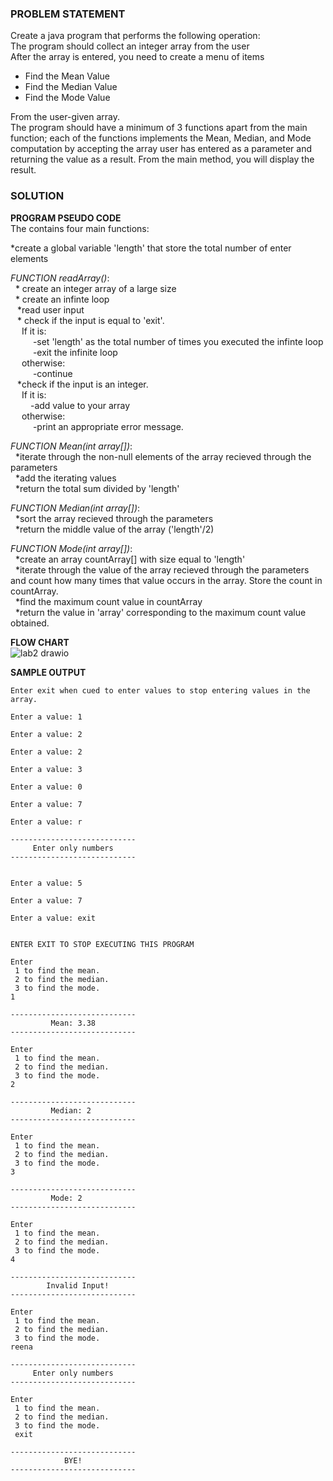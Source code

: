 ### PROBLEM STATEMENT
Create a java program that performs the following operation:    
The program should collect an integer array from the user    
After the array is entered, you need to create a menu of items   
* Find the Mean Value    
* Find the Median Value    
* Find the Mode Value     

From the user-given array.    
The program should have a minimum of 3 functions apart from the main function; each of the functions implements the Mean, Median, and Mode computation by accepting the array user has entered as a parameter and returning the value as a result. From the main method, you will display the result.

### SOLUTION
**PROGRAM PSEUDO CODE**     
The contains four main functions:   
  
*create a global variable 'length' that store the total number of enter elements   
  
*FUNCTION readArray()*:     
&nbsp; * create an integer array of a large size  
&nbsp; * create an infinte loop  
&ensp; *read user input  
&ensp; * check if the input is equal to 'exit'.   
&emsp; If it is:    
&emsp; &emsp; -set 'length' as the total number of times you executed the infinte loop    
&emsp; &emsp; -exit the infinite loop     
&emsp; otherwise:    
&emsp; &emsp; -continue    
&ensp; *check if the input is an integer.   
&emsp; If it is:    
&emsp; &emsp;-add value to your array  
&emsp; otherwise:    
&emsp; &emsp; -print an appropriate error message.    

*FUNCTION Mean(int array[])*:  
&nbsp; *iterate through the non-null elements of the array recieved through the parameters  
&nbsp; *add the iterating values      
&nbsp; *return the total sum divided by 'length'  

*FUNCTION Median(int array[])*:  
&nbsp; *sort the array recieved through the parameters    
&nbsp; *return the middle value of the array ('length'/2)    

*FUNCTION Mode(int array[])*:  
&nbsp; *create an array countArray[] with size equal to 'length'  
&nbsp; *iterate through the value of the array recieved through the parameters and count how many times that value occurs in the array. Store the count in countArray.  
&nbsp; *find the maximum count value in countArray  
&nbsp; *return the value in 'array' corresponding to the maximum count value obtained.    

**FLOW CHART**    
![lab2 drawio](https://user-images.githubusercontent.com/118504536/219005942-5941a714-a15c-4926-ba6c-4e41dd24d9d5.png)  

**SAMPLE OUTPUT** 

```
Enter exit when cued to enter values to stop entering values in the array.    
   
Enter a value: 1      

Enter a value: 2    

Enter a value: 2    

Enter a value: 3    

Enter a value: 0    

Enter a value: 7    

Enter a value: r   

----------------------------    
     Enter only numbers    
----------------------------    


Enter a value: 5    

Enter a value: 7    

Enter a value: exit    


ENTER EXIT TO STOP EXECUTING THIS PROGRAM    

Enter    
 1 to find the mean.    
 2 to find the median.    
 3 to find the mode.      
1    

----------------------------    
         Mean: 3.38      
----------------------------      

Enter    
 1 to find the mean.    
 2 to find the median.    
 3 to find the mode.    
2    

----------------------------    
         Median: 2    
----------------------------    
 
Enter      
 1 to find the mean.      
 2 to find the median.      
 3 to find the mode.      
3        

----------------------------      
         Mode: 2      
----------------------------      

Enter    
 1 to find the mean.    
 2 to find the median.    
 3 to find the mode.    
4    

----------------------------    
        Invalid Input!    
----------------------------     

Enter    
 1 to find the mean.    
 2 to find the median.    
 3 to find the mode.    
reena    

----------------------------    
     Enter only numbers    
----------------------------    

Enter      
 1 to find the mean.     
 2 to find the median.      
 3 to find the mode.      
 exit      
 
----------------------------      
            BYE!      
---------------------------- 
```
